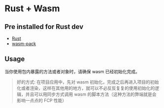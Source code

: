 # Rust + Wasm

## Pre installed for Rust dev

- [Rust](https://www.rust-lang.org/learn/get-started)
- [wasm-pack](https://github.com/rustwasm/wasm-pack)

## Usage

当你使用包内暴露的方法或者对象时，请确保 wasm 已经初始化完成。

> 好的方式:
> 在项目应用中，先对 wasm 初始化，完成之后再进入项目的初始化或者渲染，这样在其他用的地方，就可以不必反反复复的使用初始化的逻辑，并且可以用同步方式调用 wasm 的脚本方法（这种方法的弊端就是会影响一点点的 FCP 性能）

